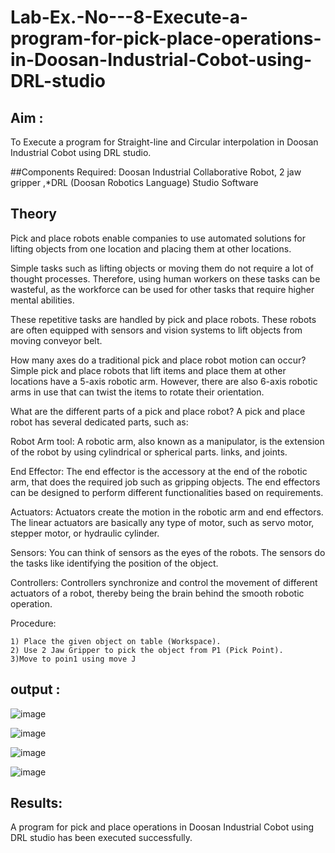 # Lab-Ex.-No---8-Execute-a-program-for-pick-place-operations-in-Doosan-Industrial-Cobot-using-DRL-studio
## Aim :
To Execute a program for Straight-line and Circular interpolation in Doosan Industrial Cobot using DRL studio.

##Components Required: Doosan Industrial Collaborative Robot, 2 jaw gripper ,*DRL (Doosan Robotics Language) Studio Software


## Theory 
Pick and place robots enable companies to use automated solutions for lifting objects from one location and placing them at other locations.

Simple tasks such as lifting objects or moving them do not require a lot of thought processes. Therefore, using human workers on these tasks can be wasteful, as the workforce can be used for other tasks that require higher mental abilities.

These repetitive tasks are handled by pick and place robots. These robots are often equipped with sensors and vision systems to lift objects from moving conveyor belt.

How many axes do a traditional pick and place robot motion can occur?
Simple pick and place robots that lift items and place them at other locations have a 5-axis robotic arm. However, there are also 6-axis robotic arms in use that can twist the items to rotate their orientation.

What are the different parts of a pick and place robot?
A pick and place robot has several dedicated parts, such as:

Robot Arm tool: A robotic arm, also known as a manipulator, is the extension of the robot by using cylindrical or spherical parts. links, and joints.

End Effector: The end effector is the accessory at the end of the robotic arm, that does the required job such as gripping objects. The end effectors can be designed to perform different functionalities based on requirements.

Actuators: Actuators create the motion in the robotic arm and end effectors. The linear actuators are basically any type of motor, such as servo motor, stepper motor, or hydraulic cylinder.

Sensors: You can think of sensors as the eyes of the robots. The sensors do the tasks like identifying the position of the object.

Controllers: Controllers synchronize and control the movement of different actuators of a robot, thereby being the brain behind the smooth robotic operation.



Procedure:

```
1) Place the given object on table (Workspace).
2) Use 2 Jaw Gripper to pick the object from P1 (Pick Point). 
3)Move to poin1 using move J
```

## output : 

![image](https://github.com/MIRUDHULA-DHANARAJ/Lab-Ex.-No---8-Execute-a-program-for-pick-place-operations-in-Doosan-Industrial-Cobot-using-DRL-st/assets/94828147/d81877dd-96ad-4e17-8873-49c9c4bf9ff1)

![image](https://github.com/MIRUDHULA-DHANARAJ/Lab-Ex.-No---8-Execute-a-program-for-pick-place-operations-in-Doosan-Industrial-Cobot-using-DRL-st/assets/94828147/49a198df-d3b1-4802-a6d6-d7a173281505)

![image](https://github.com/MIRUDHULA-DHANARAJ/Lab-Ex.-No---8-Execute-a-program-for-pick-place-operations-in-Doosan-Industrial-Cobot-using-DRL-st/assets/94828147/4a277999-2e80-427b-a2ba-5a11c38c0dc7)

![image](https://github.com/MIRUDHULA-DHANARAJ/Lab-Ex.-No---8-Execute-a-program-for-pick-place-operations-in-Doosan-Industrial-Cobot-using-DRL-st/assets/94828147/0c60b5f6-0192-4fbe-9e7b-4476faa8b768)


## Results: 

A program for pick and place operations in Doosan Industrial Cobot using DRL studio has been executed successfully.





